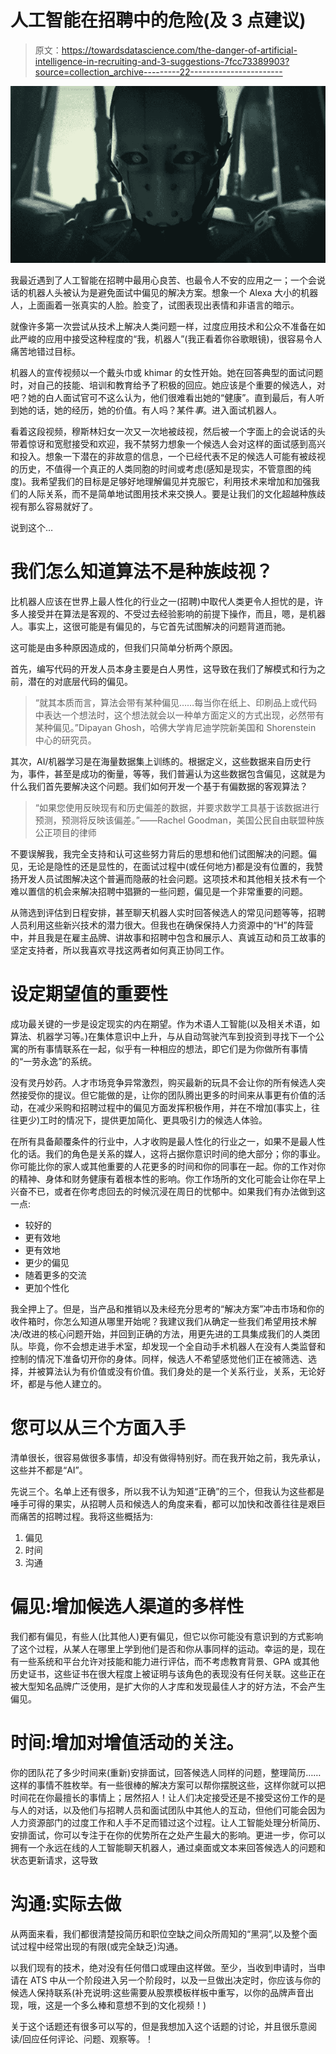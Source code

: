 # 人工智能在招聘中的危险(及 3 点建议)

> 原文：<https://towardsdatascience.com/the-danger-of-artificial-intelligence-in-recruiting-and-3-suggestions-7fcc73389903?source=collection_archive---------22----------------------->

![](img/c4366be067ee4686bdcd904e50b7c68d.png)

我最近遇到了人工智能在招聘中最用心良苦、也最令人不安的应用之一；一个会说话的机器人头被认为是避免面试中偏见的解决方案。想象一个 Alexa 大小的机器人，上面画着一张真实的人脸。脸变了，试图表现出表情和非语言的暗示。

就像许多第一次尝试从技术上解决人类问题一样，过度应用技术和公众不准备在如此严峻的应用中接受这种程度的“我，机器人”(我正看着你谷歌眼镜)，很容易令人痛苦地错过目标。

机器人的宣传视频以一个戴头巾或 khimar 的女性开始。她在回答典型的面试问题时，对自己的技能、培训和教育给予了积极的回应。她应该是个重要的候选人，对吧？她的白人面试官可不这么认为，他们很难看出她的“健康”。直到最后，有人听到她的话，她的经历，她的价值。有人吗？某件*事*。进入面试机器人。

看着这段视频，穆斯林妇女一次又一次地被歧视，然后被一个字面上的会说话的头带着惊讶和宽慰接受和欢迎，我不禁努力想象一个候选人会对这样的面试感到高兴和投入。想象一下潜在的非故意的信息，一个已经代表不足的候选人可能有被歧视的历史，不值得一个真正的人类同胞的时间或考虑(感知是现实，不管意图的纯度)。我希望我们的目标是足够好地理解偏见并克服它，利用技术来增加和加强我们的人际关系，而不是简单地试图用技术来交换人。要是让我们的文化超越种族歧视有那么容易就好了。

说到这个…

# 我们怎么知道算法不是种族歧视？

比机器人应该在世界上最人性化的行业之一(招聘)中取代人类更令人担忧的是，许多人接受并在算法是客观的、不受过去经验影响的前提下操作，而且，嗯，是机器人。事实上，这很可能是有偏见的，与它首先试图解决的问题背道而驰。

这可能是由多种原因造成的，但我们只简单分析两个原因。

首先，编写代码的开发人员本身主要是白人男性，这导致在我们了解模式和行为之前，潜在的对底层代码的偏见。

> “就其本质而言，算法会带有某种偏见……每当你在纸上、印刷品上或代码中表达一个想法时，这个想法就会以一种单方面定义的方式出现，必然带有某种偏见。”Dipayan Ghosh，哈佛大学肯尼迪学院新美国和 Shorenstein 中心的研究员。

其次，AI/机器学习是在海量数据集上训练的。根据定义，这些数据来自历史行为，事件，甚至是成功的衡量，等等，我们普遍认为这些数据包含偏见，这就是为什么我们首先要解决这个问题。我们如何开发一个基于有偏数据的客观算法？

> “如果您使用反映现有和历史偏差的数据，并要求数学工具基于该数据进行预测，预测将反映该偏差。”——Rachel Goodman，美国公民自由联盟种族公正项目的律师

不要误解我，我完全支持和认可这些努力背后的思想和他们试图解决的问题。偏见，无论是隐性的还是显性的，在面试过程中(或任何地方)都是没有位置的，我赞扬开发人员试图解决这个普遍而隐蔽的社会问题。这项技术和其他相关技术有一个难以置信的机会来解决招聘中猖獗的一些问题，偏见是一个非常重要的问题。

从筛选到评估到日程安排，甚至聊天机器人实时回答候选人的常见问题等等，招聘人员利用这些新兴技术的潜力很大。但我也在确保保持人力资源中的“H”的阵营中，并且我是在雇主品牌、讲故事和招聘中包含和展示人、真诚互动和员工故事的坚定支持者，所以我喜欢寻找这两者如何真正协同工作。

# 设定期望值的重要性

成功最关键的一步是设定现实的内在期望。作为术语人工智能(以及相关术语，如算法、机器学习等。)在集体意识中上升，与从自动驾驶汽车到投资到寻找下一个公寓的所有事情联系在一起，似乎有一种相应的想法，即它们是为你做所有事情的“一劳永逸”的系统。

没有灵丹妙药。人才市场竞争异常激烈，购买最新的玩具不会让你的所有候选人突然接受你的提议。但它能做的是，让你的团队腾出更多的时间来从事更有价值的活动，在减少采购和招聘过程中的偏见方面发挥积极作用，并在不增加(事实上，往往更少)工时的情况下，提供更加简化、更具吸引力的候选人体验。

在所有具备颠覆条件的行业中，人才收购是最人性化的行业之一，如果不是最人性化的话。我们的角色是关系的媒人，这将占据你意识时间的绝大部分；你的事业。你可能比你的家人或其他重要的人花更多的时间和你的同事在一起。你的工作对你的精神、身体和财务健康有着根本性的影响。你工作场所的文化可能会让你在早上兴奋不已，或者在你考虑回去的时候沉浸在周日的忧郁中。如果我们有办法做到这一点:

*   较好的
*   更有效地
*   更有效地
*   更少的偏见
*   随着更多的交流
*   更加个性化

我全押上了。但是，当产品和推销以及未经充分思考的“解决方案”冲击市场和你的收件箱时，你怎么知道从哪里开始呢？我建议我们从确定一些我们希望用技术解决/改进的核心问题开始，并回到正确的方法，用更先进的工具集成我们的人类团队。毕竟，你不会想走进手术室，却发现一个全自动手术机器人在没有人类监督和控制的情况下准备切开你的身体。同样，候选人不希望感觉他们正在被筛选、选择，并被算法认为有价值或没有价值。我们身处的是一个关系行业，关系，无论好坏，都是与他人建立的。

# 您可以从三个方面入手

清单很长，很容易做很多事情，却没有做得特别好。而在我开始之前，我先承认，这些并不都是“AI”。

先说三个。名单上还有很多，所以我不认为知道“正确”的三个，但我认为这些都是唾手可得的果实，从招聘人员和候选人的角度来看，都可以加快和改善往往是艰巨而痛苦的招聘过程。我将这些概括为:

1.  偏见
2.  时间
3.  沟通

# 偏见:增加候选人渠道的多样性

我们都有偏见，有些人(比其他人)更有偏见，但它以你可能没有意识到的方式影响了这个过程，从某人在哪里上学到他们是否和你从事同样的运动。幸运的是，现在有一些系统和平台允许对技能和能力进行评估，而不考虑教育背景、GPA 或其他历史证书，这些证书在很大程度上被证明与该角色的表现没有任何关联。这些正在被大型知名品牌广泛使用，是扩大你的人才库和发现最佳人才的好方法，不会产生偏见。

# 时间:增加对增值活动的关注。

你的团队花了多少时间来(重新)安排面试，回答候选人同样的问题，整理简历……这样的事情不胜枚举。有一些很棒的解决方案可以帮你摆脱这些，这样你就可以把时间花在你最擅长的事情上；居然招人！让人们决定接受还是不接受这份工作的是与人的对话，以及他们与招聘人员和面试团队中其他人的互动，但他们可能会因为人力资源部门的过度工作和人手不足而错过这个过程。让人工智能处理分析简历、安排面试，你可以专注于在你的优势所在之处产生最大的影响。更进一步，你可以拥有一个永远在线的人工智能聊天机器人，通过桌面或文本来回答候选人的问题和状态更新请求，这导致

# 沟通:实际去做

从两面来看，我们都很清楚投简历和职位空缺之间众所周知的“黑洞”,以及整个面试过程中经常出现的有限(或完全缺乏)沟通。

以我们现有的技术，绝对没有任何借口或理由这样做。至少，当收到申请时，当申请在 ATS 中从一个阶段进入另一个阶段时，以及一旦做出决定时，你应该与你的候选人保持联系(补充说明:这些需要从股票模板样板中重写，以你的品牌声音出现，哦，这是一个多么棒和意想不到的文化视频！)

关于这个话题还有很多可以写的，但是我想加入这个话题的讨论，并且很乐意阅读/回应任何评论、问题、观察等。！